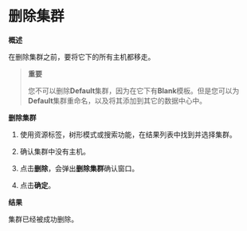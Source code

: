 # 删除集群

**概述**

在删除集群之前，要将它下的所有主机都移走。

> **重要**
>
> 您不可以删除**Default**集群，因为在它下有**Blank**模板。但是您可以为**Default**集群重命名，以及将其添加到其它的数据中心中。

**删除集群**

1. 使用资源标签，树形模式或搜索功能，在结果列表中找到并选择集群。

2. 确认集群中没有主机。

3. 点击**删除**，会弹出**删除集群**确认窗口。

4. 点击**确定**。

**结果**

集群已经被成功删除。
